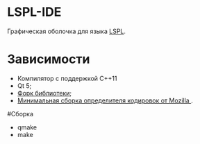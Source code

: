 # LSPL-IDE
Графическая оболочка для языка <a href="http://lspl.ru/">LSPL</a>.
# Зависимости
<ul>
<li> Компилятор с поддержкой C++11 </li>
<li> Qt 5;</li> 
<li> <a href="https://github.com/alesapin/lspl">Форк библиотеки</a>;</li>
<li> <a href="https://github.com/batterseapower/libcharsetdetect"> Минимальная сборка определителя кодировок от Mozilla </a>.</li>
</ul>
#Сборка
<ul>
<li> qmake </li>
<li> make </li>
</ul>
